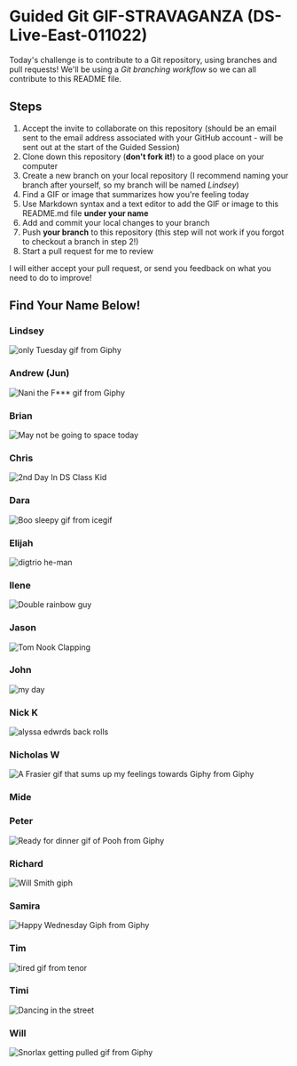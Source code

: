 # Guided Git GIF-STRAVAGANZA (DS-Live-East-011022)

Today's challenge is to contribute to a Git repository, using branches and pull requests! We'll be using a *Git branching workflow* so we can all contribute to this README file.

## Steps

1. Accept the invite to collaborate on this repository (should be an email sent to the email address associated with your GitHub account - will be sent out at the start of the Guided Session)
2. Clone down this repository (**don't fork it!**) to a good place on your computer
3. Create a new branch on your local repository (I recommend naming your branch after yourself, so my branch will be named _Lindsey_)
4. Find a GIF or image that summarizes how you're feeling today
5. Use Markdown syntax and a text editor to add the GIF or image to this README.md file **under your name**
6. Add and commit your local changes to your branch
7. Push **your branch** to this repository (this step will not work if you forgot to checkout a branch in step 2!)
8. Start a pull request for me to review

I will either accept your pull request, or send you feedback on what you need to do to improve!

## Find Your Name Below!

### Lindsey

![only Tuesday gif from Giphy](https://media.giphy.com/media/flL6zRWgnNDvSidTcX/giphy.gif)

### Andrew (Jun)
![Nani the F*** gif from Giphy](https://media.giphy.com/media/1NVugSXiJGJZvWMOud/giphy.gif)


### Brian

![May not be going to space today](https://media.discordapp.net/attachments/820479419545419827/928406364458483752/270301130_1300967297057056_5969400458840051637_n.png)

### Chris

![2nd Day In DS Class Kid](https://media.giphy.com/media/XreQmk7ETCak0/giphy.gif)

### Dara
![Boo sleepy gif from icegif](https://www.icegif.com/wp-content/uploads/sleepy-icegif-2.gif)



### Elijah
![digtrio he-man](https://pbs.twimg.com/media/FI1tCqBUYAAoXna?format=jpg&name=360x360)


### Ilene

![Double rainbow guy](https://media.giphy.com/media/dsHn0MkyXIq8RzWiJb/giphy.gif)


### Jason

![Tom Nook Clapping](https://i.giphy.com/media/KFhv3T1seYSJuak8TN/giphy.webp)

### John
 ![my day](https://media.giphy.com/media/1GEATImIxEXVR79Dhk/giphy.gif)   


### Nick K
![alyssa edwrds back rolls](https://media0.giphy.com/media/tG2PPAXybVbe8/giphy.gif?cid=ecf05e47ys6xokqqhva0krus479ip6zize78yluqjn1u7o32&rid=giphy.gif)



### Nicholas W

![A Frasier gif that sums up my feelings towards Giphy from Giphy](https://media.giphy.com/media/cItRuCib3Rm7Cb9C1P/giphy.gif)


### Mide



### Peter
![Ready for dinner gif of Pooh from Giphy](https://media.giphy.com/media/jKaFXbKyZFja0/giphy.gif)


### Richard

![Will Smith giph](https://media.giphy.com/media/3o7WIBndbUIDDGG9Qk/giphy.gif)

### Samira
![Happy Wednesday Giph from Giphy](https://media.giphy.com/media/iibH5ymW6LFvSIVyUc/giphy.gif)



### Tim

![tired gif from tenor](https://c.tenor.com/ibAeZIaQgJoAAAAd/tom-and.gif)

### Timi
![Dancing in the street](https://media.giphy.com/media/Bl10664xbIVkk/giphy.gif)


### Will
![Snorlax getting pulled gif from Giphy](https://media.giphy.com/media/l3vQXn15dRVNMru7e/giphy.gif)

